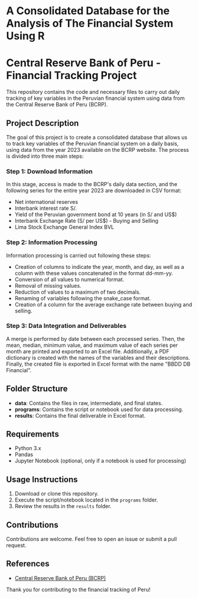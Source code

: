 # A Consolidated Database for the Analysis of The Financial System Using R
# Central Reserve Bank of Peru - Financial Tracking Project

This repository contains the code and necessary files to carry out daily tracking of key variables in the Peruvian financial system using data from the Central Reserve Bank of Peru (BCRP).

## Project Description

The goal of this project is to create a consolidated database that allows us to track key variables of the Peruvian financial system on a daily basis, using data from the year 2023 available on the BCRP website. The process is divided into three main steps:

### Step 1: Download Information
In this stage, access is made to the BCRP's daily data section, and the following series for the entire year 2023 are downloaded in CSV format:
- Net international reserves
- Interbank interest rate S/.
- Yield of the Peruvian government bond at 10 years (in S/ and US$)
- Interbank Exchange Rate (S/ per US$) - Buying and Selling
- Lima Stock Exchange General Index BVL

### Step 2: Information Processing
Information processing is carried out following these steps:
- Creation of columns to indicate the year, month, and day, as well as a column with these values concatenated in the format dd-mm-yy.
- Conversion of all values to numerical format.
- Removal of missing values.
- Reduction of values to a maximum of two decimals.
- Renaming of variables following the snake_case format.
- Creation of a column for the average exchange rate between buying and selling.

### Step 3: Data Integration and Deliverables
A merge is performed by date between each processed series. Then, the mean, median, minimum value, and maximum value of each series per month are printed and exported to an Excel file. Additionally, a PDF dictionary is created with the names of the variables and their descriptions. Finally, the created file is exported in Excel format with the name "BBDD DB Financial".

## Folder Structure

- **data**: Contains the files in raw, intermediate, and final states.
- **programs**: Contains the script or notebook used for data processing.
- **results**: Contains the final deliverable in Excel format.

## Requirements

- Python 3.x
- Pandas
- Jupyter Notebook (optional, only if a notebook is used for processing)

## Usage Instructions

1. Download or clone this repository.
2. Execute the script/notebook located in the `programs` folder.
3. Review the results in the `results` folder.

## Contributions

Contributions are welcome. Feel free to open an issue or submit a pull request.

## References

- [Central Reserve Bank of Peru (BCRP)](https://www.bcrp.gob.pe/)

Thank you for contributing to the financial tracking of Peru!
